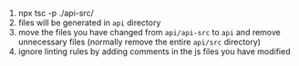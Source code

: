 1. npx tsc -p ./api-src/
1. files will be generated in `api` directory
1. move the files you have changed from `api/api-src` to `api` and remove unnecessary files (normally remove the entire `api/src` directory) 
1. ignore linting rules by adding comments in the js files you have modified
